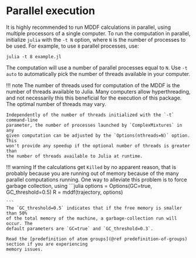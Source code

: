 
# Parallel execution 

It is highly recommended to run MDDF calculations in parallel, using multiple processors of a 
single computer. To run the computation in parallel, initialize `julia` with
the `-t N` option, where `N` is the number of processes to be used. For example,
to use `8` parallel processes, use:
```
julia -t 8 example.jl
```
The computation will use a number of parallel processes equal to `N`. Use `-t auto` to automatically
pick the number of threads available in your computer. 

!!! note
    The number of threads used for computation of the MDDF is the number of threads available to Julia. 
    Many computers allow hyperthreading, and not necessarily this this beneficial for the execution
    of this package. The optimal number of threads may vary.
    
    Independently of the number of threads initialized with the `-t` command-line
    parameter, the number of processes launched by `ComplexMixtures` in any 
    given computation can be adjusted by the `Options(nthreads=N)` option. This
    won't provide any speedup if the optional number of threads is greater than
    the number of threads available to Julia at runtime.

!!! warning
    If the calculations get `Killed` by no apparent reason, that is probably
    because you are running out of memory because of the many parallel computations
    running. One way to alleviate this problem is to force garbage collection,
    using
    ```julia
    options = Options(GC=true, GC_threshold=0.5)
    R = mddf(trajectory, options)

    ```     
    The `GC_threshold=0.5` indicates that if the free memory is smaller than 50%
    of the total memory of the machine, a garbage-collection run will occur. The  
    default parameters are `GC=true` and `GC_threshold=0.3`.  

    Read the [predefinition of atom groups](@ref predefinition-of-groups) section if you are experiencing
    memory issues.

